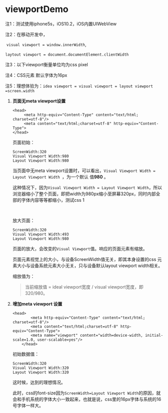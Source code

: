 # viewportDemo

注1：测试使用iphone5s，iOS10.2，iOS内置UIWebView

注2：在移动开发中，

​	`visual viewport = window.innerWidth`, 

​	`laytout viewport = document.documentElement.clientWidth` 

注3：以下viewport衡量单位均为css pixel

注4：CSS元素 默认字体为16px

注5：理想体验为：`idea viewport = visual viewport = layout viewport =screen.width`

1. **页面无meta viewport设置**

   ```
   <head>
        <meta http-equiv="Content-Type" content="text/html; charset=utf-8"/>
        <meta content="text/html;charset=utf-8" http-equiv="Content-Type">
   </head>
   ```

   页面初始：

   ```
   ScreenWidth:320
   Visual Viewport Width:980
   Layout Viewport Width:980
   ```

   当页面中无meta viewport设置时，可以看出，`Visual Viewport Width = Layout Viewport Width `，为一个默认	值**980** 。

   这种情况下，因为`Visual Viewport Width = Layout Viewport Width`，所以浏览器缩小了整个页面，即把width为980px缩小至屏幕320px，同时内部全部的字体内容等等都缩小，测试css 1

   ​

   放大页面：

   ```
   ScreenWidth:320
   Visual Viewport Width:493
   Layout Viewport Width:980
   ```

   页面的放大，会改变的`Visual Viewport`值。响应的页面元素有缩放。

   页面元素视觉上的大小，与设备ScreenWidth值无关，即其本身设置的css 元素大小与设备系统元素大小无关，只与设备默认layout viewport width相关。

   缩放值为：

   > 当前缩放值 = ideal viewport宽度  / visual viewport宽度，即320/980。

2. **增加meta viewport 设置**

   ```
   <head>
           <meta http-equiv="Content-Type" content="text/html; charset=utf-8"/>
           <meta content="text/html;charset=utf-8" http-equiv="Content-Type">
           <meta name="viewport" content="width=device-width, initial-scale=1.0, user-scalable=yes"/>
       </head>
   ```

   初始数据值：

   ```
   ScreenWidth:320
   Visual Viewport Width:320
   Layout Viewport Width:320
   ```

   这时候，达到的理想情况。

   此时，css的font-size因为`ScreenWidth=Layout Viewport Width`的原因，就会和手机系统的字体大小一致起来，也就是说，css里的16px字体与系统的16号字体一样大。
